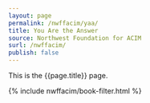 ```yaml
---
layout: page
permalink: /nwffacim/yaa/
title: You Are the Answer
source: Northwest Foundation for ACIM
surl: /nwffacim/
publish: false
---
```


This is the {{page.title}} page.

{% include nwffacim/book-filter.html %}
